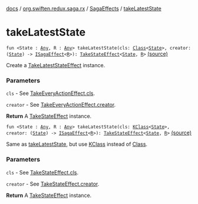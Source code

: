 [docs](../../index.md) / [org.swiften.redux.saga.rx](../index.md) / [SagaEffects](index.md) / [takeLatestState](./take-latest-state.md)

# takeLatestState

`fun <State : `[`Any`](https://kotlinlang.org/api/latest/jvm/stdlib/kotlin/-any/index.html)`, R : `[`Any`](https://kotlinlang.org/api/latest/jvm/stdlib/kotlin/-any/index.html)`> takeLatestState(cls: `[`Class`](http://docs.oracle.com/javase/6/docs/api/java/lang/Class.html)`<`[`State`](take-latest-state.md#State)`>, creator: (`[`State`](take-latest-state.md#State)`) -> `[`ISagaEffect`](../../org.swiften.redux.saga.common/-i-saga-effect.md)`<`[`R`](take-latest-state.md#R)`>): `[`TakeStateEffect`](../../org.swiften.redux.saga.common/-take-state-effect/index.md)`<`[`State`](take-latest-state.md#State)`, `[`R`](take-latest-state.md#R)`>` [(source)](https://github.com/protoman92/KotlinRedux/tree/master/common/common-rx-saga/src/main/kotlin/org/swiften/redux/saga/rx/CommonEffects.kt#L301)

Create a [TakeLatestStateEffect](../-take-latest-state-effect/index.md) instance.

### Parameters

`cls` - See [TakeEveryActionEffect.cls](#).

`creator` - See [TakeEveryActionEffect.creator](#).

**Return**
A [TakeStateEffect](../../org.swiften.redux.saga.common/-take-state-effect/index.md) instance.

`fun <State : `[`Any`](https://kotlinlang.org/api/latest/jvm/stdlib/kotlin/-any/index.html)`, R : `[`Any`](https://kotlinlang.org/api/latest/jvm/stdlib/kotlin/-any/index.html)`> takeLatestState(cls: `[`KClass`](https://kotlinlang.org/api/latest/jvm/stdlib/kotlin.reflect/-k-class/index.html)`<`[`State`](take-latest-state.md#State)`>, creator: (`[`State`](take-latest-state.md#State)`) -> `[`ISagaEffect`](../../org.swiften.redux.saga.common/-i-saga-effect.md)`<`[`R`](take-latest-state.md#R)`>): `[`TakeStateEffect`](../../org.swiften.redux.saga.common/-take-state-effect/index.md)`<`[`State`](take-latest-state.md#State)`, `[`R`](take-latest-state.md#R)`>` [(source)](https://github.com/protoman92/KotlinRedux/tree/master/common/common-rx-saga/src/main/kotlin/org/swiften/redux/saga/rx/CommonEffects.kt#L315)

Same as [takeLatestState](./take-latest-state.md), but use [KClass](https://kotlinlang.org/api/latest/jvm/stdlib/kotlin.reflect/-k-class/index.html) instead of [Class](http://docs.oracle.com/javase/6/docs/api/java/lang/Class.html).

### Parameters

`cls` - See [TakeStateEffect.cls](../../org.swiften.redux.saga.common/-take-state-effect/cls.md).

`creator` - See [TakeStateEffect.creator](../../org.swiften.redux.saga.common/-take-state-effect/creator.md).

**Return**
A [TakeStateEffect](../../org.swiften.redux.saga.common/-take-state-effect/index.md) instance.


